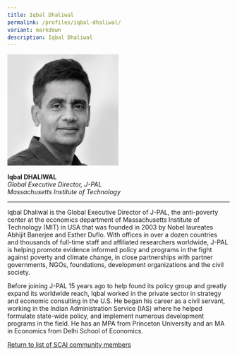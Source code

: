 ```yaml
---
title: Iqbal Dhaliwal
permalink: /profiles/iqbal-dhaliwal/
variant: markdown
description: Iqbal Dhaliwal
---
```

<div style="width:50%"><img src="/images/People/iqbal_dhaliwal.jpeg" alt="Iqbal Dhaliwal"></div>

**Iqbal DHALIWAL**<br>*Global Executive Director, J-PAL*<br>*Massachusetts Institute of Technology*<br>

---

Iqbal Dhaliwal is the Global Executive Director of J-PAL, the anti-poverty center at the economics department of Massachusetts Institute of Technology (MIT) in USA that was founded in 2003 by Nobel laureates Abhijit Banerjee and Esther Duflo. With offices in over a dozen countries and thousands of full-time staff and affiliated researchers worldwide, J-PAL is helping promote evidence informed policy and programs in the fight against poverty and climate change, in close partnerships with partner governments, NGOs, foundations, development organizations and the civil society. 

Before joining J-PAL 15 years ago to help found its policy group and greatly expand its worldwide reach, Iqbal worked in the private sector in strategy and economic consulting in the U.S. He began his career as a civil servant, working in the Indian Administration Service (IAS) where he helped formulate state-wide policy, and implement numerous development programs in the field. He has an MPA from Princeton University and an MA in Economics from Delhi School of Economics.

[Return to list of SCAI community members](/community)